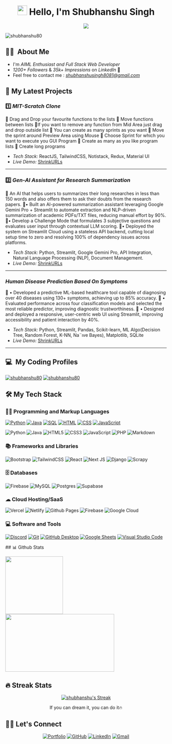 
<h1 align="center"><img src="https://emojis.slackmojis.com/emojis/images/1531849430/4246/blob-sunglasses.gif?1531849430" width="30"/> Hello, I'm Shubhanshu Singh</h1>

<p align="center">
  <a href="https://github.com/DenverCoder1/readme-typing-svg"><img src="https://readme-typing-svg.herokuapp.com?lines=Full+Stack+Web+Developer;AIML+Enthusiast;Always%20learning%20new%20things!&center=true&width=380&height=45"></a>
</p>

<p align="left"> <img src="https://komarev.com/ghpvc/?username=shubhanshu80&label=Profile%20views&color=0e75b6&style=flat" alt="shubhanshu80"/> </p>

## 👨‍💻  &nbsp;About Me 
- I'm *AIML Enthusiast and Full Stack Web Developer*
- *1200+ Followers* & *35k+ Impressions* on *LinkedIn* 🚀
- Feel free to contact me : *shubhanshusingh8081@gmail.com*

<!-- ## 🤝🏻 &nbsp;Connect with Me

<p align="left">

<a href="https://www.linkedin.com/in/kanhaiya-singh-bharadwaj/" target="blank"><img align="center" src="https://raw.githubusercontent.com/rahuldkjain/github-profile-readme-generator/master/src/images/icons/Social/linked-in-alt.svg" alt="Kanhaiya1161" height="30" width="40" /></a>
<a href="https://x.com/_Kanhaiya_01" target="blank"><img align="center" src="https://raw.githubusercontent.com/rahuldkjain/github-profile-readme-generator/master/src/images/icons/Social/twitter.svg" alt="Kanhaiya1161" height="30" width="40" /></a>
<a href="" target="blank"><img align="center" src="https://raw.githubusercontent.com/rahuldkjain/github-profile-readme-generator/master/src/images/icons/Social/instagram.svg" alt="Kanhaiya1161" height="30" width="40" /></a>
<a href="https://www.snapchat.com/add/dev.goyalg" target="blank"><img align="center" src="https://github.com/rahuldkjain/github-profile-readme-generator/blob/master/src/images/icons/Social/snapchat.svg" alt="Kanhaiya1161" height="30" width="40" /></a>
<a href="https://discord.com/users/devgoyalg" target="blank"><img align="center" src="https://github.com/rahuldkjain/github-profile-readme-generator/blob/master/src/images/icons/Social/discord.svg" alt="Kanhaiya1161" height="30" width="40" /></a>

</p> -->

<!--
<h2>💻 Experience  </h2>

| | | <h3>Organization</h3> | <h3>Skills</h3> | <h3>Type</h3> | <h3>TimeLine</h3> |
|-----------|-----------|-----------|-----------|-----------|-----------|
| SDE Intern | <img src="https://marketplace-static.miro.com/zluri.svg" width="30" height="30"/> | [SwapSo.io](https://www.swapso.io/) | React MongoDB <br> SASS TailwindCSS  | Internship | Jul 24 - Dec 24 |
| Android Developer | <img src="https://ibb.co/m8JN3sN" width="30" height="30"/> | [Amnaya Nexus](https://play.google.com/store/apps/dev?id=5614603653501802440) | Android Kotlin <br> XML Debugging  | Freelancing | Oct 23 - Apr 24 |
| Teaching Assistant | <img src="https://files.codingninjas.in/0000000000000723.jpg" width="30" height="30"/> | [Coding Ninjas](https://www.codingninjas.com/) | Data Structures Algorithms <br> C++ Debugging  Mentoring  | Internship | Dec 22 - Apr 23 |
| Freelancing | <img src="https://pbs.twimg.com/profile_images/1453339438029869059/Mpk9QXje_400x400.jpg" width="30" height="30"/> | [Fiverr](https://www.fiverr.com/) | Android Development Android <br> Java Firebase  | Freelancing | Mar 22 - Sep 22 |
-->
<!--

<h2>📚 Academic  </h2>

| | |  || | 
|-----------|-----------|-----------|-----------|-----------|
| B Tech (CSE-AIML) | Noida Institute of Engineering and Technology  | 7.71 CGPA | Nov 22 - June 2026 |
| 10+2 (PCM) | D.A.V. Public School, HFC, Barauni | 81.6% | June 2019 - June 2021 |
| 10th | B.P.S. Public School, Naokothi, Begusarai | 87.2% | April 2018 - March 2019|
--!>

<!--
<h2 align="left">🙎‍♂ Position of Responsibility</h2>

- Cloud Facilitator of GEN AI Study Jams 2024 of GDG NIET
- Core Team member at GDG NIET (2024-25)
- Core Team member at GFG NIET (2023-24)

<br>
-->
<!--
<br>

<h2>⚙ Projects  </h2>

| <h3>Name</h3> | <h3>Github Repo</h3> | <h3>Techstack</h3> | <h3>Live</h3> | <h3>TimeLine</h3> |
|-----------|-----------|-----------|-----------|-----------|
| GitHub Peek - View and Follow | [Code](https://github.com/maityamit/Github-Peek-Android-App) | Android Java | [Demo-PlayStore](https://play.google.com/store/apps/details?id=githubpeekbyamit.example.githubpeek) | Sep 22 - Jan 23 |
| Sleepometer : Track your sleep | [Code](https://github.com/maityamit/Sleepometer-Android-App) | Android Java | [Demo-PlayStore](https://play.google.com/store/apps/details?id=sleepometerbyamitmaity.example.sleepometer) | Jul 22 - Sep 22 |
-->

## 📂 My Latest Projects

### 1️⃣ *MIT-Scratch Clone*  
🔗 Drag and Drop your favourite functions to the lists
🔗 Move functions between lists
🔗If you want to remove any function from Mid Area just drag and drop outside list
🔗 You can create as many sprints as you want
🔗 Move the sprint around Preview Area using Mouse
🔗 Choose Sprint for which you want to execute you GUI Program
🔗 Create as many as you like program lists
🔗 Create long programs
- *Tech Stack:* ReactJS, TailwindCSS, Notistack, Redux, Material UI
- *Live Demo:* [ShrinkURLs](https://mit-scratchproject.netlify.app/)
---

### 2️⃣ *Gen-AI Assistant for Research Summarization*  
🔗 An AI that helps users to summarizes their long researches in less than 150 words and also offers them to ask their doubts from the research papers.
🔗• Built an AI-powered summarization assistant leveraging Google Gemini Pro + Streamlit to automate extraction and
NLP-driven summarization of academic PDFs/TXT files, reducing manual effort by 90%.
🔗• Develop a Challenge Mode that formulates 3 subjective questions and evaluates user input through contextual LLM
scoring.
🔗• Deployed the system on Streamlit Cloud using a stateless API backend, cutting local setup time to zero and resolving
100% of dependency issues across platforms.
- *Tech Stack:* Python, Streamlit, Google Gemini Pro, API Integration, Natural Language Processing (NLP), Document
Management.
- *Live Demo:* [ShrinkURLs](https://shubhanshu80-smart-assistant-for-genai-assistant-mainapp-w7znct.streamlit.app/)
---

### *Human Disease Prediction Based On Symptoms*
🔗 • Developed a predictive ML-based healthcare tool capable of diagnosing over 40 diseases using 130+ symptoms, achieving
up to 85% accuracy.
🔗 • Evaluated performance across four classification models and selected the most reliable predictor, improving diagnostic
trustworthiness.
🔗 • Designed and deployed a responsive, user-centric web UI using Streamlit, improving accessibility and patient interaction
by 40%.
- *Tech Stack:* Python, Streamlit, Pandas, Scikit-learn, ML Algo(Decision Tree, Random Forest, K-NN, Na¨ıve Bayes),
Matplotlib, SQLite
- *Live Demo:* [ShrinkURLs](https://human-disease-prediction-system.streamlit.app/)
---

 ## 💻 &nbsp;My Coding Profiles

<p align="left">

<a href="https://leetcode.com/u/Shubhanshu80/" target="blank"><img align="center" src="https://img.shields.io/badge/LeetCode-000000?style=for-the-badge&logo=LeetCode&logoColor=#d16c06" alt="shubhanshu80" /></a>
<a href="https://www.geeksforgeeks.org/user/shubhanshu80/" target="blank"><img align="center" src="https://img.shields.io/badge/GeeksforGeeks-gray?style=for-the-badge&logo=geeksforgeeks&logoColor=35914c" alt="shubhanshu80"/></a>

</p>

## 🛠 My Tech Stack
### 👨‍💻 Programming and Markup Languages


<a href="#"><img alt="Python" src="https://img.shields.io/badge/Python%20-%2314354C.svg?logo=python&logoColor=white"></a>
<a href="#"><img alt="Java" src="https://img.shields.io/badge/Java-%23007396.svg?logo=java&logoColor=white"></a>
<a href="#"><img alt="SQL" src="https://img.shields.io/badge/SQL%20-%23025E8C.svg?logo=amazon-dynamodb&logoColor=white"></a>
<a href="#"><img alt="HTML" src="https://img.shields.io/badge/HTML%20-%23E34F26.svg?logo=html5&logoColor=white"></a>
<a href="#"><img alt="CSS" src="https://img.shields.io/badge/CSS%20-%231572B6.svg?logo=css3&logoColor=white"></a>
<a href="#"><img alt="JavaScript" src="https://img.shields.io/badge/JavaScript%20-%23F7DF1E.svg?logo=javascript&logoColor=black"></a>


![Python](https://img.shields.io/badge/python-3670A0?style=for-the-badge&logo=python&logoColor=ffdd54)
![Java](https://img.shields.io/badge/java-%23ED8B00.svg?style=for-the-badge&logo=openjdk&logoColor=white)
![HTML5](https://img.shields.io/badge/html5-%23E34F26.svg?style=for-the-badge&logo=html5&logoColor=white)
![CSS3](https://img.shields.io/badge/css3-%231572B6.svg?style=for-the-badge&logo=css3&logoColor=white)
![JavaScript](https://img.shields.io/badge/javascript-%23323330.svg?style=for-the-badge&logo=javascript&logoColor=%23F7DF1E)
![PHP](https://img.shields.io/badge/php-%23777BB4.svg?style=for-the-badge&logo=php&logoColor=white)
![Markdown](https://img.shields.io/badge/markdown-%23000000.svg?style=for-the-badge&logo=markdown&logoColor=white)

<!--
<a href="#" target="blank"><img align="center" src="https://img.shields.io/badge/python-3670A0?style=for-the-badge&logo=python&logoColor=ffdd54" alt="devgoyalg" /></a>
<a href="#" target="blank"><img align="center" src="https://img.shields.io/badge/java-%23ED8B00.svg?style=for-the-badge&logo=openjdk&logoColor=white" alt="devgoyalg" /></a>
<a href="#" target="blank"><img align="center" src="https://img.shields.io/badge/mysql-4479A1.svg?style=for-the-badge&logo=mysql&logoColor=white" alt="devgoyalg" /></a>
<a href="#" target="blank"><img align="center" src="https://img.shields.io/badge/html5-%23E34F26.svg?style=for-the-badge&logo=html5&logoColor=white" alt="devgoyalg" /></a>
<a href="#" target="blank"><img align="center" src="https://img.shields.io/badge/css3-%231572B6.svg?style=for-the-badge&logo=css3&logoColor=white" alt="devgoyalg" /></a>
<a href="#" target="blank"><img align="center" src="https://img.shields.io/badge/javascript-%23323330.svg?style=for-the-badge&logo=javascript&logoColor=%23F7DF1E" alt="devgoyalg" /></a>
-->

### 📚 Frameworks and Libraries

![Bootstrap](https://img.shields.io/badge/bootstrap-%238511FA.svg?style=for-the-badge&logo=bootstrap&logoColor=white)
![TailwindCSS](https://img.shields.io/badge/tailwindcss-%2338B2AC.svg?style=for-the-badge&logo=tailwind-css&logoColor=white)
![React](https://img.shields.io/badge/react-%2320232a.svg?style=for-the-badge&logo=react&logoColor=%2361DAFB)
![Next JS](https://img.shields.io/badge/Next-black?style=for-the-badge&logo=next.js&logoColor=white)
![Django](https://img.shields.io/badge/django-%23092E20.svg?style=for-the-badge&logo=django&logoColor=white)
![Scrapy](https://img.shields.io/badge/scrapy-%2360a839.svg?style=for-the-badge&logo=scrapy&logoColor=d1d2d3)

<!--
<p align="left"> 
<a href="#"><img alt="NumPy" src="https://img.shields.io/badge/Numpy%20-%23013243.svg?logo=numpy&logoColor=white"></a>
<a href="#"><img alt="Pandas" src="https://img.shields.io/badge/Pandas%20-%23150458.svg?logo=pandas&logoColor=white"></a>
<a href="#"><img alt="Bootstrap" src="https://img.shields.io/badge/Bootstrap-7952B3.svg?logo=bootstrap&logoColor=white"></a>
<a href="#"><img alt="Vercel" src="https://img.shields.io/badge/Vercel-000000.svg?logo=vercel&logoColor=white"></a>
</p>
-->

### 🗄 Databases

<!--
<a href="#"><img alt="GitHub Pages" src="https://img.shields.io/badge/GitHub%20Pages-%23327FC7.svg?logo=github&logoColor=white"></a>
<a href="#"><img alt="MySQL" src="https://img.shields.io/badge/MySQL-%2300f.svg?logo=mysql&logoColor=white"></a>
<a href="#"><img alt="Notion" src="https://img.shields.io/badge/Notion-010101.svg?logo=notion&logoColor=white"></a>
<a href="#"><img alt="Repl.it" src="https://img.shields.io/badge/Repl.it-0D101E.svg?logo=Replit&logoColor=white"></a>
-->

![Firebase](https://img.shields.io/badge/firebase-a08021?style=for-the-badge&logo=firebase&logoColor=ffcd34)
![MySQL](https://img.shields.io/badge/mysql-4479A1.svg?style=for-the-badge&logo=mysql&logoColor=white)
![Postgres](https://img.shields.io/badge/postgres-%23316192.svg?style=for-the-badge&logo=postgresql&logoColor=white)
![Supabase](https://img.shields.io/badge/Supabase-3ECF8E?style=for-the-badge&logo=supabase&logoColor=white)

### ☁ Cloud Hosting/SaaS

![Vercel](https://img.shields.io/badge/vercel-%23000000.svg?style=for-the-badge&logo=vercel&logoColor=white)
![Netlify](https://img.shields.io/badge/netlify-%23000000.svg?style=for-the-badge&logo=netlify&logoColor=#00C7B7)
![Github Pages](https://img.shields.io/badge/github%20pages-121013?style=for-the-badge&logo=github&logoColor=white)
![Firebase](https://img.shields.io/badge/firebase-%23039BE5.svg?style=for-the-badge&logo=firebase)
![Google Cloud](https://img.shields.io/badge/GoogleCloud-%234285F4.svg?style=for-the-badge&logo=google-cloud&logoColor=white)

### 💻 Software and Tools

<p>
<a href="#"><img alt="Discord" src="https://img.shields.io/badge/-Discord-5865F2.svg?logo=discord&logoColor=white"></a>
<a href="#"><img alt="Git" src="https://img.shields.io/badge/Git-F05033.svg?logo=git&logoColor=white"></a>
<a href="#"><img alt="GitHub Desktop" src="https://img.shields.io/badge/GitHub%20Desktop-8034A9.svg?logo=github&logoColor=white"></a>
<a href="#"><img alt="Google Sheets" src="https://img.shields.io/badge/Sheets-34A853.svg?logo=google%20sheets&logoColor=white"></a>
<a href="#"><img alt="Visual Studio Code" src="https://img.shields.io/badge/Visual%20Studio%20Code-0078d7.svg?logo=visual-studio-code&logoColor=white"></a>
</p>

<p>

<!--## &nbsp;🏆 GitHub Profile Trophy
[![trophy](https://github-profile-trophy.vercel.app/?username=DevGoyalG&theme=algolia)](https://github.com/DevGoyalG/github-profile-trophy)--!>

## 📊 Github Stats

<!-- <a href="https://github.com/anuraghazra/github-readme-stats"><img alt="Yashita's Github Stats" src="https://github-readme-stats.vercel.app/api?username=yashitanamdeo&show_icons=true&count_private=true&theme=react&hide_border=true&bg_color=1F222E&title_color=F85D7F&icon_color=F8D866" height="192px"/></a>
<a href="https://github.com/anuraghazra/github-readme-stats"><img alt="Yashita's Top Languages" src="https://github-readme-stats.vercel.app/api/top-langs/?username=yashitanamdeo&langs_count=8&layout=compact&theme=react&hide_border=true&bg_color=1F222E&title_color=F85D7F&icon_color=F8D866" height="192px"/></a> -->

<p align="left">
<a href="https://github.com/shubhanshu80">
  <img height="180em" src="https://github-readme-stats-eight-theta.vercel.app/api?username=shubhanshu80&show_icons=true&theme=algolia&include_all_commits=true&count_private=true"/>
  <img height="180em" width = "340em" src="https://github-readme-stats-eight-theta.vercel.app/api/top-langs/?username=shubhanshu80&layout=compact&langs_count=8&theme=algolia"/>
</a>
</p>

## 🔥 Streak Stats

<!-- GitHub Readme Streak Stats - https://github.com/DenverCoder1/github-readme-streak-stats -->
<p align="center">
  <a href="https://github.com/DenverCoder1/github-readme-streak-stats">
    <img title="🔥 Get streak stats for your profile at git.io/streak-stats" alt="shubhanshu's Streak" src="https://github-readme-streak-stats.herokuapp.com/?user=shubhanshu80&theme=monokai-metallian&hide_border=true"/>
  </a>
  <p align="center"> If you can dream it, you can do it🔥 </p>
</p>

## 🙋‍♀ Let's Connect

<p align="center">
	<a href="https://shubhanshusinghportfolio.netlify.app/" target="_blank"><img src="https://img.icons8.com/bubbles/50/000000/web.png" alt="Portfolio"/></a>
	<a href="https://github.com/shubhanshu80/" target="_blank"><img src="https://img.icons8.com/bubbles/50/000000/github.png" alt="GitHub"/></a>
	<a href="https://www.linkedin.com/in/shubhanshu-singh-15a8bb275/" target="_blank"><img src="https://img.icons8.com/bubbles/50/000000/linkedin.png" alt="LinkedIn"/></a>
	<a href="mailto:shubhanshusingh8081@gmail.com" target="_blank"><img src="https://img.icons8.com/bubbles/50/000000/gmail.png" alt="Gmail"/></a>
</p>
